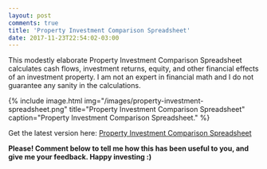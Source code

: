 ```yaml
---
layout: post
comments: true
title: 'Property Investment Comparison Spreadsheet'
date: 2017-11-23T22:54:02-03:00
---
```


This modestly elaborate Property Investment Comparison Spreadsheet calculates
cash flows, investment returns, equity, and other financial effects of an
investment property. I am not an expert in financial math and I do not guarantee
any sanity in the calculations.

{% include image.html
    img="/images/property-investment-spreadsheet.png"
    title="Property Investment Comparison Spreadsheet"
    caption="Property Investment Comparison Spreadsheet."
    %}
    
Get the latest version here: [Property Investment Comparison Spreadsheet](https://docs.google.com/spreadsheets/d/1SZNKkJD_lWCVqDc-BBjANKnGmdWDZRRoTFUZLy3yzrc/edit?usp=sharing)

**Please! Comment below to tell me how this has been useful to you, and give me
your feedback. Happy investing :)**
